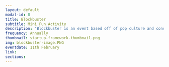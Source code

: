 ```yaml
---
layout: default
modal-id: 8
title: Blockbuster
subtitle: Mini Fun Activity
description: "Blockbuster is an event based off of pop culture and consists of three rounds which consist of testing the knowledge of the participants regarding popular movies, literature and other aspects of culture. The event is usually comprised of three basic rounds- first is a written round that consists of two parts first is a crossword and the second a series of rapid fire questions. The second round is usually comprised of three parts of popular gameshows such as the price is right and family feud and from this round the top two teams made it to a showdown. The third round is a classic game of blockbuster from which one team emerges as the victor."
frequency: Annually
thumbnail: startup-framework-thumbnail.png
img: blockbuster-image.PNG
eventdate: 11th February
link: 
sections:
---
```

